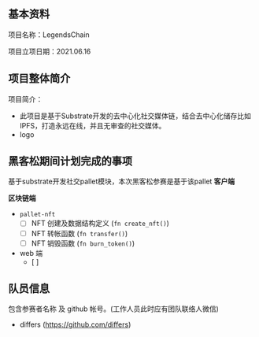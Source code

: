## 基本资料

项目名称：LegendsChain

项目立项日期：2021.06.16

## 项目整体简介

项目简介：

- 此项目是基于Substrate开发的去中心化社交媒体链，结合去中心化储存比如IPFS，打造永远在线，并且无审查的社交媒体。
- logo

## 黑客松期间计划完成的事项

基于substrate开发社交pallet模块，本次黑客松参赛是基于该pallet
**客户端**

**区块链端**

- `pallet-nft`
  - [ ] NFT 创建及数据结构定义 (`fn create_nft()`)
  - [ ] NFT 转帐函数 (`fn transfer()`)
  - [ ] NFT 销毁函数 (`fn burn_token()`)

- web 端
  - [ ] 
  


<!-- ## 黑客松期间所完成的事项 (7月5日初审前提交) -->

<!-- - 7月5日前，在本栏列出黑客松期间最终完成的功能点。
- 把相关代码放在 `src` 目录里，并在本栏列出在黑客松期间打完成的开发工作/功能点。我们将对这些目录/档案作重点技术评审。
- 放一段不长于 **5 分钟** 的产品 DEMO 展示视频, 命名为 `团队目录/docs/demo.mp4`。初审时这视频是可选，demo day 这是计分项。
 -->
## 队员信息

包含参赛者名称 及 github 帐号。(工作人员此时应有团队联络人微信)
- differs (https://github.com/differs)

